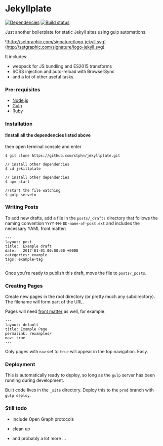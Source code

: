 # Jekyllplate
[![Dependencies](https://david-dm.org/stphn/Jekyllplate.svg)](https://david-dm.org/stphn/Jekyllplate#info=dependencies) [![Build status](https://ci.appveyor.com/api/projects/status/h12tdfowqiwl7mrf?svg=true)](https://ci.appveyor.com/project/stphn/jekyllplate)

Just another boilerplate for static Jekyll sites using gulp automations.

![http://setgraphic.com/signature/logo-jekyll.svg](http://setgraphic.com/signature/logo-jekyll.svg)

It includes:

* webpack for JS bundling and ES2015 transforms
* SCSS injection and auto-reload with BrowserSync
* and a lot of other useful tasks.

### Pre-requisites
- [Node.js](http://nodejs.org/)
- [Gulp](http://gulpjs.com/)
- [Ruby](https://www.ruby-lang.org)

### Installation
**❗️Install all the dependencies listed above**

 then open terminal console and enter

```
$ git clone https://github.com/stphn/jekyllplate.git

// install other dependencies
$ cd jekillplate

// install other dependencies
$ npm start

//start the file watching	
$ gulp serveto	
```
 

### Writing Posts
To add new drafts, add a file in the `posts/_drafts` directory that follows the naming convention `YYYY-MM-DD-name-of-post.ext` and includes the necessary YAML front matter:

    ---
    layout: post
    title:  Example draft
    date:   2017-01-01 00:00:00 +0000
    categories: example
    tags: example-tag
    ---

Once you're ready to publish this draft, move the file to `posts/_posts`.

### Creating Pages
Create new pages in the root directory (or pretty much any subdirectory). The filename will form part of the URL.

Pages will need [front matter](https://jekyllrb.com/docs/frontmatter/) as well, for example:

    ---
    layout: default
    title: Example Page
    permalink: /examples/
    nav: true
    ---

Only pages with `nav` set to `true` will appear in the top navigation. Easy.

### Deployment
This is automatically ready to deploy, so long as the `gulp` server has been running during development.

Built code lives in the `_site` directory. Deploy this to the `prod` branch with `gulp deploy`.

### Still todo

*  Include Open Graph protocols

*  clean up

*  and probably a lot more ...
